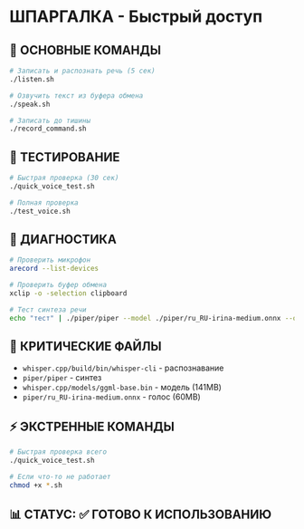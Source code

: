 # ШПАРГАЛКА - Быстрый доступ

## 🚀 ОСНОВНЫЕ КОМАНДЫ

```bash
# Записать и распознать речь (5 сек)
./listen.sh

# Озвучить текст из буфера обмена
./speak.sh

# Записать до тишины
./record_command.sh
```

## 🔧 ТЕСТИРОВАНИЕ

```bash
# Быстрая проверка (30 сек)
./quick_voice_test.sh

# Полная проверка
./test_voice.sh
```

## 🐛 ДИАГНОСТИКА

```bash
# Проверить микрофон
arecord --list-devices

# Проверить буфер обмена
xclip -o -selection clipboard

# Тест синтеза речи
echo "тест" | ./piper/piper --model ./piper/ru_RU-irina-medium.onnx --output_file - | paplay --raw --rate=22050 --format=s16le --channels=1
```

## 📁 КРИТИЧЕСКИЕ ФАЙЛЫ

- `whisper.cpp/build/bin/whisper-cli` - распознавание
- `piper/piper` - синтез
- `whisper.cpp/models/ggml-base.bin` - модель (141MB)
- `piper/ru_RU-irina-medium.onnx` - голос (60MB)

## ⚡ ЭКСТРЕННЫЕ КОМАНДЫ

```bash
# Быстрая проверка всего
./quick_voice_test.sh

# Если что-то не работает
chmod +x *.sh
```

## 📊 СТАТУС: ✅ ГОТОВО К ИСПОЛЬЗОВАНИЮ 